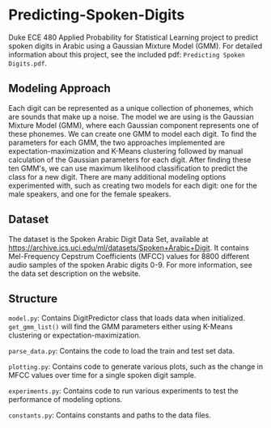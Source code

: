# Predicting-Spoken-Digits
Duke ECE 480 Applied Probability for Statistical Learning project to predict spoken digits in Arabic using a Gaussian Mixture Model (GMM). For detailed information about this project, see the included pdf: `Predicting Spoken Digits.pdf`.

## Modeling Approach
Each digit can be represented as a unique collection of phonemes, which are sounds that make up a noise. The model we are using is the Gaussian Mixture Model (GMM), where each Gaussian component represents one of these phonemes. We can create one GMM to model each digit. To find the parameters for each GMM, the two approaches implemented are expectation-maximization and K-Means clustering followed by manual calculation of the Gaussian parameters for each digit. After finding these ten GMM's, we can use maximum likelihood classification to predict the class for a new digit. There are many additional modeling options experimented with, such as creating two models for each digit: one for the male speakers, and one for the female speakers.

## Dataset
The dataset is the Spoken Arabic Digit Data Set, available at https://archive.ics.uci.edu/ml/datasets/Spoken+Arabic+Digit. It contains Mel-Frequency Cepstrum Coefficients (MFCC) values for 8800 different audio samples of the spoken Arabic digits 0-9. For more information, see the data set description on the website.

## Structure
`model.py`: Contains DigitPredictor class that loads data when initialized. `get_gmm_list()` will find the GMM parameters either using K-Means clustering or expectation-maximization.

`parse_data.py`: Contains the code to load the train and test set data.

`plotting.py`: Contains code to generate various plots, such as the change in MFCC values over time for a single spoken digit sample.

`experiments.py`: Contains code to run various experiments to test the performance of modeling options.

`constants.py`: Contains constants and paths to the data files.

